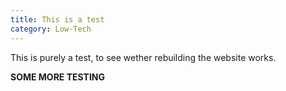 ```yaml
---
title: This is a test
category: Low-Tech
---
```

This is purely a test, to see wether rebuilding the website works.

**SOME MORE TESTING**
